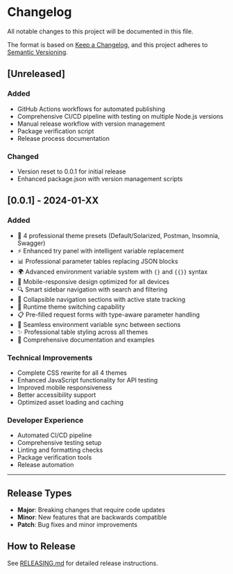 # Changelog

All notable changes to this project will be documented in this file.

The format is based on [Keep a Changelog](https://keepachangelog.com/en/1.0.0/),
and this project adheres to [Semantic Versioning](https://semver.org/spec/v2.0.0.html).

## [Unreleased]

### Added
- GitHub Actions workflows for automated publishing
- Comprehensive CI/CD pipeline with testing on multiple Node.js versions
- Manual release workflow with version management
- Package verification script
- Release process documentation

### Changed
- Version reset to 0.0.1 for initial release
- Enhanced package.json with version management scripts

## [0.0.1] - 2024-01-XX

### Added
- 🎨 4 professional theme presets (Default/Solarized, Postman, Insomnia, Swagger)
- ⚡ Enhanced try panel with intelligent variable replacement
- 📊 Professional parameter tables replacing JSON blocks
- 🌍 Advanced environment variable system with `{}` and `{{}}` syntax
- 📱 Mobile-responsive design optimized for all devices
- 🔍 Smart sidebar navigation with search and filtering
- 🧭 Collapsible navigation sections with active state tracking
- 🔧 Runtime theme switching capability
- 📋 Pre-filled request forms with type-aware parameter handling
- 🎯 Seamless environment variable sync between sections
- ✨ Professional table styling across all themes
- 📖 Comprehensive documentation and examples

### Technical Improvements
- Complete CSS rewrite for all 4 themes
- Enhanced JavaScript functionality for API testing
- Improved mobile responsiveness
- Better accessibility support
- Optimized asset loading and caching

### Developer Experience
- Automated CI/CD pipeline
- Comprehensive testing setup
- Linting and formatting checks
- Package verification tools
- Release automation

---

## Release Types

- **Major**: Breaking changes that require code updates
- **Minor**: New features that are backwards compatible  
- **Patch**: Bug fixes and minor improvements

## How to Release

See [RELEASING.md](RELEASING.md) for detailed release instructions. 